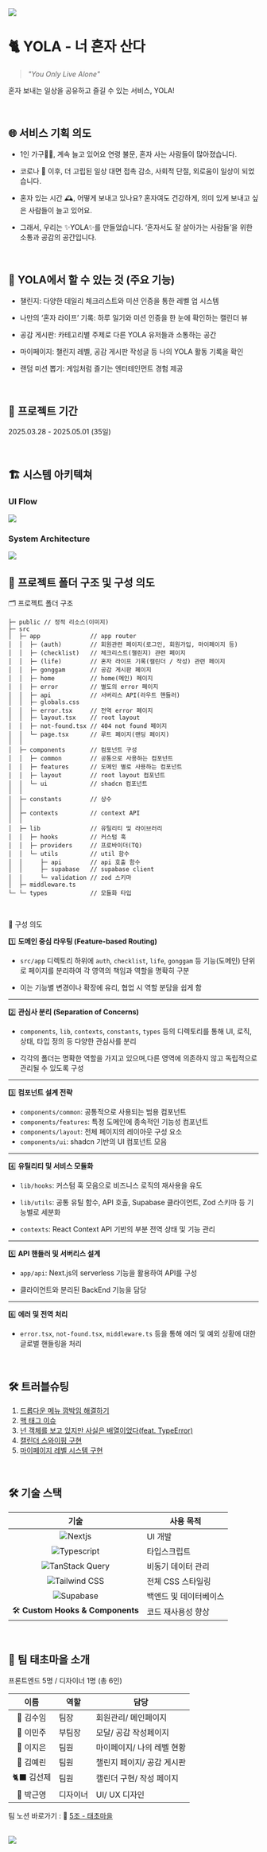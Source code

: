<img src='public/images/brochure.svg'/>

# 🐈 YOLA - 너 혼자 산다

> _"You Only Live Alone"_

혼자 보내는 일상을 공유하고 즐길 수 있는 서비스, YOLA!

</br>

## 🌐 서비스 기획 의도

- 1인 가구🧍‍♀️, 계속 늘고 있어요
  연령 불문, 혼자 사는 사람들이 많아졌습니다.

- 코로나 🦠 이후, 더 고립된 일상
  대면 접촉 감소, 사회적 단절,
  외로움이 일상이 되었습니다.

- 혼자 있는 시간 🕰, 어떻게 보내고 있나요?
  혼자여도 건강하게, 의미 있게
  보내고 싶은 사람들이 늘고 있어요.

- 그래서, 우리는 ✨YOLA✨를 만들었습니다.
  ‘혼자서도 잘 살아가는 사람들’을 위한
  소통과 공감의 공간입니다.

</br>

## 📒 YOLA에서 할 수 있는 것 (주요 기능)

- 챌린지: 다양한 데일리 체크리스트와 미션 인증을 통한 레벨 업 시스템

- 나만의 ‘혼자 라이프’ 기록: 하루 일기와 미션 인증을 한 눈에 확인하는 캘린더 뷰

- 공감 게시판: 카테고리별 주제로 다른 YOLA 유저들과 소통하는 공간

- 마이페이지: 챌린지 레벨, 공감 게시판 작성글 등 나의 YOLA 활동 기록을 확인

- 랜덤 미션 뽑기: 게임처럼 즐기는 엔터테인먼트 경험 제공

</br>

## 📌 프로젝트 기간

2025.03.28 - 2025.05.01 (35일)

</br>

## 🏗 시스템 아키텍쳐

### UI Flow

  <img src='public/images/ui-flow.png'/>

### System Architecture

  <img src='public/images/system-architecture.png'/>

</br>

## 📂 프로젝트 폴더 구조 및 구성 의도

🗂️ 프로젝트 폴더 구조

```📦 YOLA
├─ public // 정적 리소스(이미지)
├─ src
│  ├─ app              // app router
│  │  ├─ (auth)        // 회원관련 페이지(로그인, 회원가입, 마이페이지 등)
│  │  ├─ (checklist)   // 체크리스트(챌린지) 관련 페이지
│  │  ├─ (life)        // 혼자 라이프 기록(캘린더 / 작성) 관련 페이지
│  │  ├─ gonggam       // 공감 게시판 페이지
│  │  ├─ home          // home(메인) 페이지
│  │  ├─ error         // 별도의 error 페이지
│  │  ├─ api           // 서버리스 API(라우트 핸들러)
│  │  ├─ globals.css
│  │  ├─ error.tsx     // 전역 error 페이지
│  │  ├─ layout.tsx    // root layout
│  │  ├─ not-found.tsx // 404 not found 페이지
│  │  └─ page.tsx      // 루트 페이지(랜딩 페이지)
│  │
│  ├─ components       // 컴포넌트 구성
│  │  ├─ common        // 공통으로 사용하는 컴포넌트
│  │  ├─ features      // 도메인 별로 사용하는 컴포넌트
│  │  ├─ layout        // root layout 컴포넌트
│  │  └─ ui            // shadcn 컴포넌트
│  │
│  ├─ constants        // 상수
│  │
│  ├─ contexts         // context API
│  │
│  ├─ lib              // 유틸리티 및 라이브러리
│  │  ├─ hooks         // 커스텀 훅
│  │  ├─ providers     // 프로바이더(TQ)
│  │  └─ utils         // util 함수
│  │     ├─ api        // api 호출 함수
│  │     ├─ supabase   // supabase client
│  │     └─ validation // zod 스키마
│  ├─ middleware.ts
└─ └─ types            // 모듈화 타입
```

</br>

🤔 구성 의도

1️⃣ **도메인 중심 라우팅 (Feature-based Routing)**

- `src/app` 디렉토리 하위에 `auth`, `checklist`, `life`, `gonggam` 등 기능(도메인) 단위로 페이지를 분리하여 각 영역의 책임과 역할을 명확히 구분

- 이는 기능별 변경이나 확장에 유리, 협업 시 역할 분담을 쉽게 함

---

2️⃣ **관심사 분리 (Separation of Concerns)**

- `components`, `lib`, `contexts`, `constants`, `types` 등의 디렉토리를 통해 UI, 로직, 상태, 타입 정의 등 다양한 관심사를 분리

- 각각의 폴더는 명확한 역할을 가지고 있으며,다른 영역에 의존하지 않고 독립적으로 관리될 수 있도록 구성

---

3️⃣ **컴포넌트 설계 전략**

- `components/common`: 공통적으로 사용되는 범용 컴포넌트
- `components/features`: 특정 도메인에 종속적인 기능성 컴포넌트
- `components/layout`: 전체 페이지의 레이아웃 구성 요소
- `components/ui`: shadcn 기반의 UI 컴포넌트 모음

---

4️⃣ **유틸리티 및 서비스 모듈화**

- `lib/hooks`: 커스텀 훅 모음으로 비즈니스 로직의 재사용을 유도
- `lib/utils`: 공통 유틸 함수, API 호출, Supabase 클라이언트, Zod 스키마 등 기능별로 세분화

- `contexts`: React Context API 기반의 부분 전역 상태 및 기능 관리

---

5️⃣ **API 핸들러 및 서버리스 설계**

- `app/api`: Next.js의 serverless 기능을 활용하여 API를 구성

- 클라이언트와 분리된 BackEnd 기능을 담당

---

6️⃣ **에러 및 전역 처리**

- `error.tsx`, `not-found.tsx`, `middleware.ts` 등을 통해 에러 및 예외 상황에 대한 글로벌 핸들링을 처리

</br>

## 🛠 트러블슈팅

1. [드롭다운 메뉴 깜박임 해결하기](https://teamsparta.notion.site/1e52dc3ef51481ceb0f7cd3b7efa27ff)
2. [맥 태그 이슈](https://teamsparta.notion.site/1e52dc3ef51481ae8d3ddff51b251987)
3. [넌 객체를 보고 있지만 사실은 배열이었다(feat. TypeError)](https://teamsparta.notion.site/feat-TypeError-1e52dc3ef514810db84ec0fa3b86d170)
4. [캘린더 스와이핑 구현](https://teamsparta.notion.site/1e52dc3ef51481519e5ae2b176e2c833)
5. [마이페이지 레벨 시스템 구현](https://teamsparta.notion.site/1e52dc3ef51481a7bbeafdca9235a793)

</br>

## 🛠 기술 스택

|                                                            기술                                                             | 사용 목적              |
| :-------------------------------------------------------------------------------------------------------------------------: | ---------------------- |
|           ![Nextjs](https://img.shields.io/badge/Next.js-black?style=for-the-badge&logo=next.js&logoColor=white)            | UI 개발                |
|      ![Typescript](https://img.shields.io/badge/Typescript-3178C6?style=for-the-badge&logo=Typescript&logoColor=white)      | 타입스크립트           |
| ![TanStack Query](https://img.shields.io/badge/TanStack%20Query-FF4154?style=for-the-badge&logo=reactquery&logoColor=white) | 비동기 데이터 관리     |
|    ![Tailwind CSS](https://img.shields.io/badge/tailwindcss-06B6D4?style=for-the-badge&logo=tailwindcss&logoColor=white)    | 전체 CSS 스타일링      |
|         ![Supabase](https://img.shields.io/badge/Supabase-3ECF8E?style=for-the-badge&logo=supabase&logoColor=white)         | 백엔드 및 데이터베이스 |
|                                              🛠 **Custom Hooks & Components**                                               | 코드 재사용성 향상     |

</br>

## 👥 팀 태초마을 소개

프론트엔드 5명 / 디자이너 1명 (총 6인)

|   이름    | 역할     | 담당                       |
| :-------: | -------- | -------------------------- |
| 🌝 김수임 | 팀장     | 회원관리/ 메인페이지       |
| 🐣 이민주 | 부팀장   | 모달/ 공감 작성페이지      |
| 🥨 이지은 | 팀원     | 마이페이지/ 나의 레벨 현황 |
| 🍋 김예린 | 팀원     | 챌린지 페이지/ 공감 게시판 |
| 🐈‍⬛ 김선제 | 팀원     | 캘린더 구현/ 작성 페이지   |
| 🎨 박근영 | 디자이너 | UI/ UX 디자인              |

팀 노션 바로가기 : 💫 [5조 - 태초마을](https://www.notion.so/teamsparta/5-1c32dc3ef51480ee8845d3df14798ee3)

</br>

<img src='public/images/team-members.png'/>
